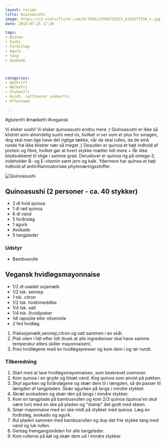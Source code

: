 ```yaml
---
layout: recipe
title: Quinoasushi
image: https://c2.staticflickr.com/8/7656/27950733223_b1932ff250_n.jpg
date: 2016-07-25 17:30

tags:
- Quinoa
- Sushi
- Forårsløg
- Agurk
- Tang
- Avokado



categories:
- Opskrift
- Mælkefri
- Glutenfri
- Hvidt, raffineret sukkerfri
- Aftensmad

---
```


#glutenfri #mælkefri #vegansk 

Vi elsker sushi! Vi elsker quinoasushi endnu mere :) Quinoasushi er ikke så klistret som almindelig sushi med ris, hvilket vi ser som et plus for smagen, dog skal man lige have det rigtige tække, når de skal rulles, da de små runde frø ikke klistrer nær så meget ;) Desuden er quinoa et højt indhold af protein og fibre, hvilket gør at hvert stykke mætter lidt mere + får ikke blodsukkeret til stige i samme grad. Derudover er quinoa rig på omega-3, indeholder B- og E-vitamin samt jern og kalk. Ydermere har quinoa et højt indhold af antiinflammatoriske phytonæringsstoffer.


![Quinoasushi](https://c2.staticflickr.com/8/7656/27950733223_b1932ff250_z.jpg) 



## Quinoasushi (2 personer - ca. 40 stykker)
- 2 dl hvid quinoa
- 1 dl rød quinoa
- 6 dl vand
- 5 forårsløg
- 1 agurk
- Avokado
- 5 tangplader

### Udstyr
- Bambusrulle



## Vegansk hvidløgsmayonnaise
- 1/2 dl usødet sojamælk
- 1/2 tsk. sennep
- 1 tsk. citron
- 1/2 tsk. hvidvineddike
- 1/4 tsk. salt
- 1/4 tsk. (hvid)peber
- 1dl rapsolie eller olivenolie
- 2 fed hvidløg 


1. Pisksojamælk,sennep,citron og salt sammen i en skål.
2. Pisk olien i lidt efter lidt (husk at alle ingredienser skal have samme temperatur ellers skiller mayonnaisen).
3. Pres hvidløgene med en hvidløgspresser og kom dem i og rør rundt.





### Tilberedning
1. Start med at lave hvidløgsmayonnaisen, som beskrevet ovenover.
2.  Kom quinoa i en gryde og tilsæt vand. Kog quinoa som anvist på pakken.
3.  Skyl agurken og forårsløgene og skær dem til i længden, så de passer til længden af tangpladen. Skær agurken på langs i mindre stykker.
4. Skræl avokadoen og skær den på langs i mindre stykker.
5. Kom en tangplade på bambusrullen og kom 2/3 quinoa (quinoa'en skal være lun) med en ske på pladen og "stamp" det godt med skeen.
6. Smør mayonnaise med en ske midt på stykket med quinoa. Læg en forårsløg, avokado og agurk.
7. Rul pladen sammen med bambusrullen og dup det frie stykke tang med vand og luk rullen.
8. Gentag fremgangsmåden for alle tangplader.
9. Kom rullerne på køl og skær dem ud i mindre stykker.


 
